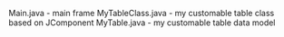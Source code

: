 Main.java - main frame
MyTableClass.java - my customable table class based on JComponent
MyTable.java - my customable table data model
